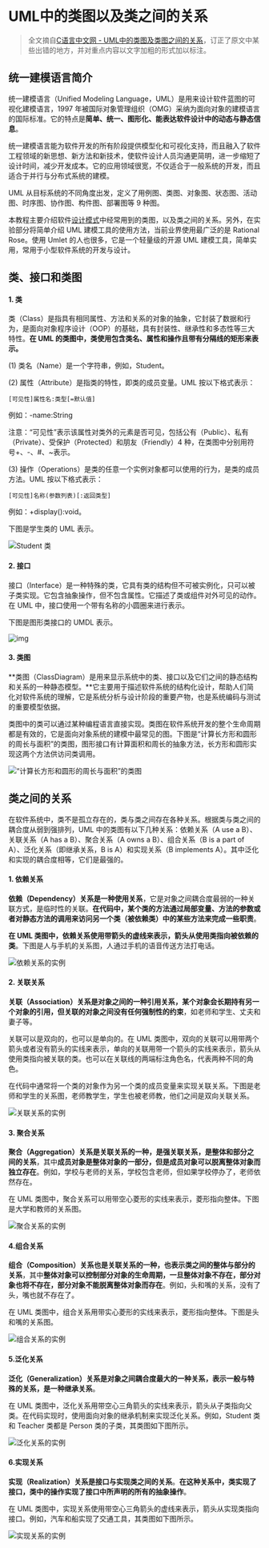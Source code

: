 # UML中的类图以及类之间的关系

> 全文摘自[C语言中文网 - UML中的类图及类图之间的关系](http://c.biancheng.net/view/1319.html)，订正了原文中某些出错的地方，并对重点内容以文字加粗的形式加以标注。

## 统一建模语言简介

统一建模语言（Unified Modeling Language，UML）是用来设计软件蓝图的可视化建模语言，1997 年被国际对象管理组织（OMG）采纳为面向对象的建模语言的国际标准。它的特点是**简单、统一、图形化、能表达软件设计中的动态与静态信息**。

统一建模语言能为软件开发的所有阶段提供模型化和可视化支持，而且融入了软件工程领域的新思想、新方法和新技术，使软件设计人员沟通更简明，进一步缩短了设计时间，减少开发成本。它的应用领域很宽，不仅适合于一般系统的开发，而且适合于并行与分布式系统的建模。

UML 从目标系统的不同角度出发，定义了用例图、类图、对象图、状态图、活动图、时序图、协作图、构件图、部署图等 9 种图。

本教程主要介绍软件[设计模式](http://c.biancheng.net/design_pattern/)中经常用到的类图，以及类之间的关系。另外，在实验部分将简单介绍 UML 建模工具的使用方法，当前业界使用最广泛的是 Rational Rose。使用 Umlet 的人也很多，它是一个轻量级的开源 UML 建模工具，简单实用，常用于小型软件系统的开发与设计。

## 类、接口和类图

#### 1. 类

类（Class）是指具有相同属性、方法和关系的对象的抽象，它封装了数据和行为，是面向对象程序设计（OOP）的基础，具有封装性、继承性和多态性等三大特性。**在 UML 的类图中，类使用包含类名、属性和操作且带有分隔线的矩形来表示。**

(1) 类名（Name）是一个字符串，例如，Student。

(2) 属性（Attribute）是指类的特性，即类的成员变量。UML 按以下格式表示：

```
[可见性]属性名:类型[=默认值]
```

例如：-name:String

注意：“可见性”表示该属性对类外的元素是否可见，包括公有（Public）、私有（Private）、受保护（Protected）和朋友（Friendly）4 种，在类图中分别用符号+、-、#、~表示。

(3) 操作（Operations）是类的任意一个实例对象都可以使用的行为，是类的成员方法。UML 按以下格式表示：

```
[可见性]名称(参数列表)[:返回类型]
```

例如：+display():void。

下图是学生类的 UML 表示。

![Student 类](类图以及类之间的关系.assets/3-1Q1121K933555.gif)

#### 2. 接口

接口（Interface）是一种特殊的类，它具有类的结构但不可被实例化，只可以被子类实现。它包含抽象操作，但不包含属性。它描述了类或组件对外可见的动作。在 UML 中，接口使用一个带有名称的小圆圈来进行表示。

下图是图形类接口的 UMDL 表示。

![img](类图以及类之间的关系.assets/3-1Q1121K9493J.gif)

#### 3. 类图

**类图（ClassDiagram）是用来显示系统中的类、接口以及它们之间的静态结构和关系的一种静态模型。**它主要用于描述软件系统的结构化设计，帮助人们简化对软件系统的理解，它是系统分析与设计阶段的重要产物，也是系统编码与测试的重要模型依据。

类图中的类可以通过某种编程语言直接实现。类图在软件系统开发的整个生命周期都是有效的，它是面向对象系统的建模中最常见的图。下图是“计算长方形和圆形的周长与面积”的类图，图形接口有计算面积和周长的抽象方法，长方形和圆形实现这两个方法供访问类调用。

![“计算长方形和圆形的周长与面积”的类图](类图以及类之间的关系.assets/3-1Q1121P6195T.gif)

## 类之间的关系

在软件系统中，类不是孤立存在的，类与类之间存在各种关系。根据类与类之间的耦合度从弱到强排列，UML 中的类图有以下几种关系：依赖关系（A use a B）、关联关系（A has a B）、聚合关系（A owns a B）、组合关系（B is a part of A）、泛化关系（即继承关系，B is A）和实现关系（B implements A）。其中泛化和实现的耦合度相等，它们是最强的。

#### 1. 依赖关系

**依赖（Dependency）关系是一种使用关系**，它是对象之间耦合度最弱的一种关联方式，是临时性的关联。**在代码中，某个类的方法通过局部变量、方法的参数或者对静态方法的调用来访问另一个类（被依赖类）中的某些方法来完成一些职责**。

**在 UML 类图中，依赖关系使用带箭头的虚线来表示，箭头从使用类指向被依赖的类**。下图是人与手机的关系图，人通过手机的语音传送方法打电话。

![依赖关系的实例](类图以及类之间的关系.assets/3-1Q1121PA2Y5.gif)

#### 2. 关联关系

**关联（Association）关系是对象之间的一种引用关系，某个对象会长期持有另一个对象的引用，但关联的对象之间没有任何强制性的约束**，如老师和学生、丈夫和妻子等。

关联可以是双向的，也可以是单向的。在 UML 类图中，双向的关联可以用带两个箭头或者没有箭头的实线来表示，单向的关联用带一个箭头的实线来表示，箭头从使用类指向被关联的类。也可以在关联线的两端标注角色名，代表两种不同的角色。

在代码中通常将一个类的对象作为另一个类的成员变量来实现关联关系。下图是老师和学生的关系图，老师教学生，学生也被老师教，他们之间是双向关联关系。

![关联关系的实例](类图以及类之间的关系.assets/3-1Q1121Q5115Q.gif)

#### 3. 聚合关系

**聚合（Aggregation）关系是关联关系的一种，是强关联关系，是整体和部分之间的关系**，其中**成员对象是整体对象的一部分，但是成员对象可以脱离整体对象而独立存在**。例如，学校与老师的关系，学校包含老师，但如果学校停办了，老师依然存在。

在 UML 类图中，聚合关系可以用带空心菱形的实线来表示，菱形指向整体。下图是大学和教师的关系图。

![聚合关系的实例](类图以及类之间的关系.assets/3-1Q1121Q541410.gif)

#### 4.组合关系

**组合（Composition）关系也是关联关系的一种，也表示类之间的整体与部分的关系**，其中**整体对象可以控制部分对象的生命周期，一旦整体对象不存在，部分对象也将不存在，部分对象不能脱离整体对象而存在**。例如，头和嘴的关系，没有了头，嘴也就不存在了。

在 UML 类图中，组合关系用带实心菱形的实线来表示，菱形指向整体。下图是头和嘴的关系图。

![组合关系的实例](类图以及类之间的关系.assets/3-1Q1121QFD27.gif)

#### 5.泛化关系

**泛化（Generalization）关系是对象之间耦合度最大的一种关系，表示一般与特殊的关系，是一种继承关系**。

在 UML 类图中，泛化关系用带空心三角箭头的实线来表示，箭头从子类指向父类。在代码实现时，使用面向对象的继承机制来实现泛化关系。例如，Student 类和 Teacher 类都是 Person 类的子类，其类图如下图所示。

![泛化关系的实例](类图以及类之间的关系.assets/3-1Q1121Q62C57.gif)

#### 6.实现关系

**实现（Realization）关系是接口与实现类之间的关系**。**在这种关系中，类实现了接口，类中的操作实现了接口中所声明的所有的抽象操作**。

在 UML 类图中，实现关系使用带空心三角箭头的虚线来表示，箭头从实现类指向接口。例如，汽车和船实现了交通工具，其类图如下图所示。

![实现关系的实例](类图以及类之间的关系.assets/3-1Q1121QI4317.gif)